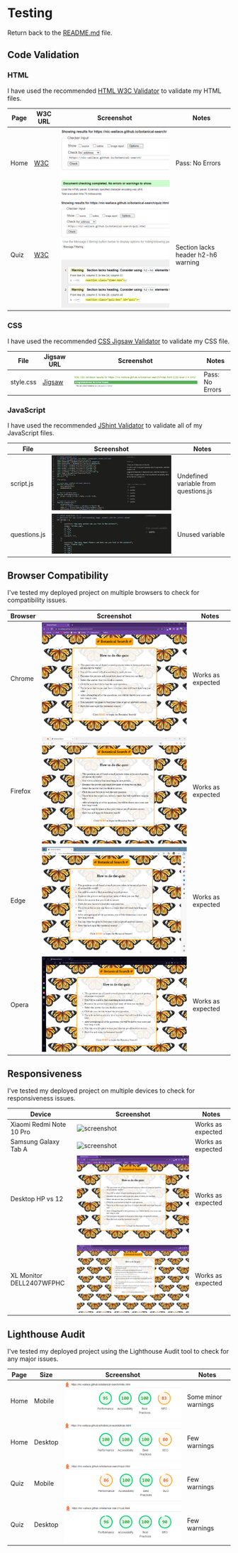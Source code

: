 # Testing

Return back to the [README.md](README.md) file.

## Code Validation

### HTML

I have used the recommended [HTML W3C Validator](https://validator.w3.org) to validate my HTML files.

| Page | W3C URL | Screenshot | Notes |
| --- | --- | --- | --- |
| Home | [W3C](https://validator.w3.org/nu/?doc=https%3A%2F%2Fnic-wallace.github.io%2Fbotanical-search%2Findex.html) | ![screenshot](documentation/html-validation-home.png) | Pass: No Errors |
| Quiz | [W3C](https://validator.w3.org/nu/?doc=https%3A%2F%2Fnic-wallace.github.io%2Fbotanical-search%2Fquiz.html) | ![screenshot](documentation/html-validation-quiz.png) | Section lacks header h2-h6 warning |

### CSS

I have used the recommended [CSS Jigsaw Validator](https://jigsaw.w3.org/css-validator) to validate my CSS file.

| File | Jigsaw URL | Screenshot | Notes |
| --- | --- | --- | --- |
| style.css | [Jigsaw](https://jigsaw.w3.org/css-validator/validator?uri=https%3A%2F%2Fnic-wallace.github.io%2Fbotanical-search%2Findex.html&profile=css3svg&usermedium=all&warning=1&vextwarning=&lang=en) | ![screenshot](documentation/css-validation.png) | Pass: No Errors |

### JavaScript

I have used the recommended [JShint Validator](https://jshint.com) to validate all of my JavaScript files.

| File | Screenshot | Notes |
| --- | --- | --- |
| script.js | ![screenshot](documentation/js-validation-script.png) | Undefined variable from questions.js |
| questions.js | ![screenshot](documentation/js-validation-questions.png) | Unused variable |

## Browser Compatibility

I've tested my deployed project on multiple browsers to check for compatibility issues.

| Browser | Screenshot | Notes |
| --- | --- | --- |
| Chrome | ![screenshot](documentation/browser-chrome.png) | Works as expected |
| Firefox | ![screenshot](documentation/browser-firefox.png) | Works as expected |
| Edge | ![screenshot](documentation/browser-edge.png) | Works as expected |
| Opera | ![screenshot](documentation/browser-opera.png) | Works as expected |

## Responsiveness

I've tested my deployed project on multiple devices to check for responsiveness issues.

| Device | Screenshot | Notes |
| --- | --- | --- |
| Xiaomi Redmi Note 10 Pro | ![screenshot](documentation/responsive-mobile.png) | Works as expected |
| Samsung Galaxy Tab A | ![screenshot](documentation/responsive-tablet.png) | Works as expected |
| Desktop HP vs 12| ![screenshot](documentation/responsive-desktop.png) | Works as expected |
| XL Monitor DELL2407WFPHC | ![screenshot](documentation/responsive-xl-monitor.png) | Works as expected |

## Lighthouse Audit

I've tested my deployed project using the Lighthouse Audit tool to check for any major issues.

| Page | Size | Screenshot | Notes |
| --- | --- | --- | --- |
| Home | Mobile | ![screenshot](documentation/lighthouse-home-mobile.png) | Some minor warnings |
| Home | Desktop | ![screenshot](documentation/lighthouse-home-desktop.png) | Few warnings |
| Quiz | Mobile | ![screenshot](documentation/lighthouse-quiz-mobile.png) | Few warnings |
| Quiz | Desktop | ![screenshot](documentation/lighthouse-quiz-desktop.png) | Few warnings |
